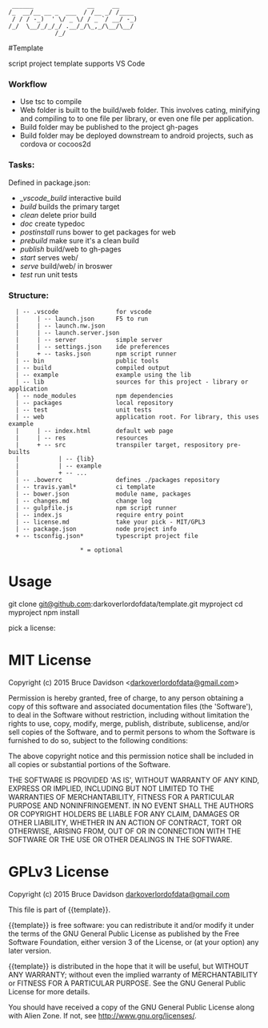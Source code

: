 
     ______               __     __
    /_  __/__ __ _  ___  / /__ _/ /____
     / / / -_)  ' \/ _ \/ / _ `/ __/ -_)
    /_/  \__/_/_/_/ .__/_/\_,_/\__/\__/
                 /_/    



#Template

script project template
supports VS Code

### Workflow 
* Use tsc to compile
* Web folder is built to the build/web folder. This involves cating, minifying and compiling to 
to one file per library, or even one file per application.
* Build folder may be published to the project gh-pages
* Build folder may be deployed downstream to android projects, such as cordova or cocoos2d

### Tasks:

Defined in package.json:
* *_vscode_build* interactive build
* *build* builds the primary target 
* *clean* delete prior build
* *doc* create typedoc
* *postinstall* runs bower to get packages for web
* *prebuild* make sure it's a clean build
* *publish* build/web to gh-pages
* *start* serves web/
* *serve* build/web/ in broswer
* *test* run unit tests

### Structure:

      | -- .vscode                for vscode
      |     | -- launch.json      F5 to run
      |     | -- launch.nw.json
      |     | -- launch.server.json
      |     | -- server           simple server
      |     | -- settings.json    ide preferences
      |     + -- tasks.json       npm script runner
      | -- bin                    public tools
      | -- build                  compiled output
      | -- example                example using the lib
      | -- lib                    sources for this project - library or application
      | -- node_modules           npm dependencies
      | -- packages               local repository
      | -- test                   unit tests
      | -- web                    application root. For library, this uses example
      |     | -- index.html       default web page
      |     | -- res              resources
      |     + -- src              transpiler target, respository pre-builts
      |           | -- {lib}
      |           | -- example
      |           + -- ...
      | -- .bowerrc               defines ./packages repository
      | -- travis.yaml*           ci template
      | -- bower.json             module name, packages
      | -- changes.md             change log
      | -- gulpfile.js            npm script runner 
      | -- index.js               require entry point
      | -- license.md             take your pick - MIT/GPL3 
      | -- package.json           node project info
      + -- tsconfig.json*         typescript project file

                        * = optional

    
# Usage

git clone git@github.com:darkoverlordofdata/template.git myproject
cd myproject
npm install


pick a license:

# MIT License

Copyright (c) 2015 Bruce Davidson &lt;darkoverlordofdata@gmail.com&gt;

Permission is hereby granted, free of charge, to any person obtaining
a copy of this software and associated documentation files (the
'Software'), to deal in the Software without restriction, including
without limitation the rights to use, copy, modify, merge, publish,
distribute, sublicense, and/or sell copies of the Software, and to
permit persons to whom the Software is furnished to do so, subject to
the following conditions:

The above copyright notice and this permission notice shall be
included in all copies or substantial portions of the Software.

THE SOFTWARE IS PROVIDED 'AS IS', WITHOUT WARRANTY OF ANY KIND,
EXPRESS OR IMPLIED, INCLUDING BUT NOT LIMITED TO THE WARRANTIES OF
MERCHANTABILITY, FITNESS FOR A PARTICULAR PURPOSE AND NONINFRINGEMENT.
IN NO EVENT SHALL THE AUTHORS OR COPYRIGHT HOLDERS BE LIABLE FOR ANY
CLAIM, DAMAGES OR OTHER LIABILITY, WHETHER IN AN ACTION OF CONTRACT,
TORT OR OTHERWISE, ARISING FROM, OUT OF OR IN CONNECTION WITH THE
SOFTWARE OR THE USE OR OTHER DEALINGS IN THE SOFTWARE.

# GPLv3 License

Copyright (c) 2015 Bruce Davidson <darkoverlordofdata@gmail.com>

This file is part of {{template}}.

{{template}} is free software: you can redistribute it and/or modify
it under the terms of the GNU General Public License as published by
the Free Software Foundation, either version 3 of the License, or
(at your option) any later version.

{{template}} is distributed in the hope that it will be useful,
but WITHOUT ANY WARRANTY; without even the implied warranty of
MERCHANTABILITY or FITNESS FOR A PARTICULAR PURPOSE.  See the
GNU General Public License for more details.

You should have received a copy of the GNU General Public License
along with Alien Zone.  If not, see <http://www.gnu.org/licenses/>.

